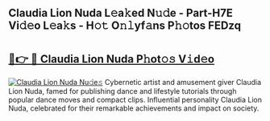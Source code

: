 ## Claudia Lion Nuda L𝚎a𝚔ed N𝚞𝚍e - Part-H7E Vi𝚍𝚎o L𝚎a𝚔s - H𝚘𝚝 O𝚗𝚕yf𝚊ns P𝚑𝚘tos FEDzq

# <h2><a href="http://kfb6z5g.oniu.top/?m=Claudia+Lion+Nuda">🔗👉 🔴 Claudia Lion Nuda P𝚑ot𝚘𝚜 V𝚒d𝚎o</a></h2>

[![Claudia Lion Nuda Nu𝚍e𝚜](https://i.imgur.com/0qMVB7G.gif)](http://kfb6z5g.oniu.top/?m=Claudia+Lion+Nuda)
Cybernetic artist and amusement giver Claudia Lion Nuda, famed for publishing dance and lifestyle tutorials through popular dance moves and compact clips. Influential personality Claudia Lion Nuda, celebrated for their remarkable achievements and impact on society.  
